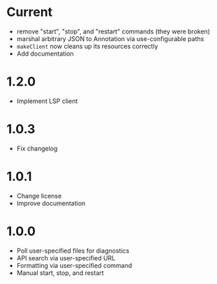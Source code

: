 # Current

- remove "start", "stop", and "restart" commands (they were broken)
- marshal arbitrary JSON to Annotation via use-configurable paths
- `makeClient` now cleans up its resources correctly
- Add documentation

# 1.2.0

- Implement LSP client

# 1.0.3

- Fix changelog

# 1.0.1

- Change license
- Improve documentation

# 1.0.0

- Poll user-specified files for diagnostics
- API search via user-specified URL
- Formatting via user-specified command
- Manual start, stop, and restart
